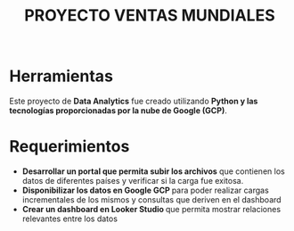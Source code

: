<h1 align="center">PROYECTO VENTAS MUNDIALES</h1>
<br>
<h1>Herramientas</h1>
Este proyecto de <strong>Data Analytics</strong> fue creado utilizando <strong> Python y las tecnologías proporcionadas por la nube de Google (GCP)</strong>.
<br>
<h1>Requerimientos</h1>
<ul>
  <li><strong>Desarrollar un portal que permita subir los archivos</strong> que contienen los datos de diferentes países y verificar si la carga fue exitosa.</li>
  <li><strong>Disponibilizar los datos en Google GCP </strong> para poder realizar cargas incrementales de los mismos y consultas que deriven en el dashboard </li>
  <li><strong>Crear un dashboard en Looker Studio </strong> que permita mostrar relaciones relevantes entre los datos</li>
</ul>
<br>
